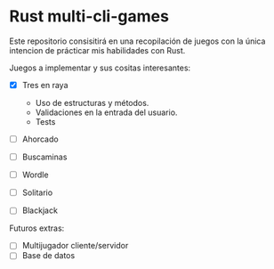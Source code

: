 # Rust multi-cli-games

Este repositorio consisitirá en una recopilación de juegos con la única intencion de prácticar mis habilidades con Rust.

Juegos a implementar y sus cositas interesantes:

- [X] Tres en raya
    - Uso de estructuras y métodos.
    - Validaciones en la entrada del usuario.
    - Tests
- [ ] Ahorcado
- [ ] Buscaminas
- [ ] Wordle
- [ ] Solitario
- [ ] Blackjack


Futuros extras:

- [ ] Multijugador cliente/servidor
- [ ] Base de datos